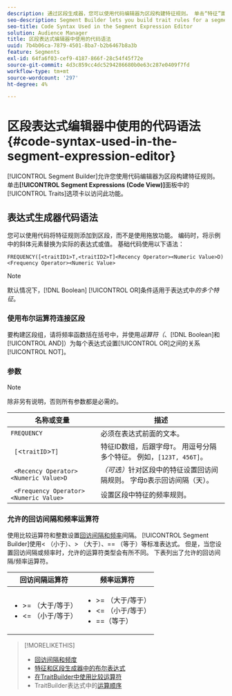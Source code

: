```yaml
---
description: 通过区段生成器，您可以使用代码编辑器为区段构建特征规则。 单击“特征”面板中的区段表达式（代码视图）选项卡以访问此功能。
seo-description: Segment Builder lets you build trait rules for a segment using a code editor. Click the Segment Expressions (Code View) tab in the Traits panel to access this feature.
seo-title: Code Syntax Used in the Segment Expression Editor
solution: Audience Manager
title: 区段表达式编辑器中使用的代码语法
uuid: 7b4b06ca-7879-4501-8ba7-b2b6467b8a3b
feature: Segments
exl-id: 64fa6f03-cef9-4187-866f-28c54f45f72e
source-git-commit: 4d3c859cc4dc5294286680b0e63c287e0409f7fd
workflow-type: tm+mt
source-wordcount: '297'
ht-degree: 4%

---
```


# 区段表达式编辑器中使用的代码语法 {#code-syntax-used-in-the-segment-expression-editor}

[!UICONTROL Segment Builder]允许您使用代码编辑器为区段构建特征规则。 单击&#x200B;**[!UICONTROL Segment Expressions (Code View)]**&#x200B;面板中的[!UICONTROL Traits]选项卡以访问此功能。

## 表达式生成器代码语法

您可以使用代码将特征规则添加到区段，而不是使用拖放功能。 编码时，将示例中的斜体元素替换为实际的表达式或值。 基础代码使用以下语法：

```
FREQUENCY([<traitID1>T,<traitID2>T]<Recency Operator><Numeric Value>D)
<Frequency Operator><Numeric Value>
```

>[!NOTE]
>
>默认情况下，[!DNL Boolean] [!UICONTROL OR]条件适用于表达式中&#x200B;*的多个特征*。

### 使用布尔运算符连接区段

要构建区段组，请将频率函数括在括号中，并使用&#x200B;*运算符（*、[!DNL Boolean]和[!UICONTROL AND]）为每个表达式设置[!UICONTROL OR]之间的关系[!UICONTROL NOT]。

### 参数

>[!NOTE]
>
>除非另有说明，否则所有参数都是必需的。

| 名称或变量 | 描述 |
|---|---|
| `FREQUENCY` | 必须在表达式前面的文本。 |
| ` [`&lt;`traitID`>`T]` | 特征ID数组，后跟字母`T`。 用逗号分隔多个特征。 例如，`[123T, 456T]`。 |
| ` <Recency Operator><Numeric Value>D` | *（可选）*&#x200B;针对区段中的特征设置回访间隔规则。 字母`D`表示回访间隔（天）。 |
| ` <Frequency Operator><Numeric Value>` | 设置区段中特征的频率规则。 |

### 允许的回访间隔和频率运算符

使用比较运算符和整数设置[回访间隔和频率](../../features/segments/recency-and-frequency.md)间隔。 [!UICONTROL Segment Builder]使用&lt; （小于）、> （大于）、== （等于）等标准表达式。 但是，当您设置回访间隔或频率时，允许的运算符类型会有所不同。 下表列出了允许的回访间隔/频率运算符。

<table id="table_2F92617CB472442BA5639E24DB4E43D3"> 
 <thead> 
  <tr> 
   <th colname="col1" class="entry"> 回访间隔运算符 </th> 
   <th colname="col2" class="entry"> 频率运算符 </th> 
  </tr> 
 </thead>
 <tbody> 
  <tr> 
   <td colname="col1"> 
    <ul id="ul_66D11A34097648A997BA5C6CCC38503A"> 
     <li id="li_EA0B607E58834E62B427C0B7626C2BD1">&gt;= （大于/等于） </li> 
     <li id="li_CFE3D2DBEF424093A0497A70324D5B31">&lt;= （小于/等于） </li> 
    </ul> </td> 
   <td colname="col2"> 
    <ul id="ul_A5A38BCD71B844F0B5FB28256069F87E"> 
     <li id="li_EA17C353214E4C2EA2B70169C94A2E53">&gt;= （大于/等于） </li> 
     <li id="li_87CE5CCC6B44446BB2FD0AAD47712368">&lt;= （小于/等于） </li> 
     <li id="li_7E922AEF3A524E78A18A9F6ECBF7460B">==（等于） </li> 
    </ul> </td> 
  </tr> 
 </tbody> 
</table>

>[!MORELIKETHIS]
>
>* [回访间隔和频度](../../features/segments/recency-and-frequency.md)
>* [特征和区段生成器中的布尔表达式](../../reference/boolean-expressions-tsb.md)
>* [在TraitBuilder中使用比较运算符](../../features/traits/trait-comparison-operators.md)
>* TraitBuilder表达式中的[运算顺序](../../features/traits/trait-operator-precedence.md)
